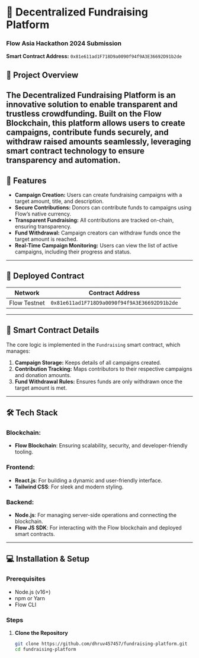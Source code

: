 # 🏦 Decentralized Fundraising Platform
### Flow Asia Hackathon 2024 Submission
**Smart Contract Address:** `0x81e611ad1F718D9a0090f94f9A3E36692D91b2de`
## 🚀 Project Overview
The **Decentralized Fundraising Platform** is an innovative solution to enable transparent and trustless crowdfunding. Built on the **Flow Blockchain**, this platform allows users to create campaigns, contribute funds securely, and withdraw raised amounts seamlessly, leveraging smart contract technology to ensure transparency and automation.
---
## 🌟 Features
- **Campaign Creation:** Users can create fundraising campaigns with a target amount, title, and description.
- **Secure Contributions:** Donors can contribute funds to campaigns using Flow’s native currency.
- **Transparent Fundraising:** All contributions are tracked on-chain, ensuring transparency.
- **Fund Withdrawal:** Campaign creators can withdraw funds once the target amount is reached.
- **Real-Time Campaign Monitoring:** Users can view the list of active campaigns, including their progress and status.
---
## 🔗 Deployed Contract
| **Network** | **Contract Address**                     |
|-------------|------------------------------------------|
| Flow Testnet | `0x81e611ad1F718D9a0090f94f9A3E36692D91b2de` |
---
## 📜 Smart Contract Details
The core logic is implemented in the `Fundraising` smart contract, which manages:
1. **Campaign Storage:** Keeps details of all campaigns created.
2. **Contribution Tracking:** Maps contributors to their respective campaigns and donation amounts.
3. **Fund Withdrawal Rules:** Ensures funds are only withdrawn once the target amount is met.
---
## 🛠️ Tech Stack
### Blockchain:
- **Flow Blockchain**: Ensuring scalability, security, and developer-friendly tooling.
### Frontend:
- **React.js**: For building a dynamic and user-friendly interface.
- **Tailwind CSS**: For sleek and modern styling.
### Backend:
- **Node.js**: For managing server-side operations and connecting the blockchain.
- **Flow JS SDK**: For interacting with the Flow blockchain and deployed smart contracts.
---
## 💻 Installation & Setup
### Prerequisites
- Node.js (v16+)
- npm or Yarn
- Flow CLI
### Steps
1. **Clone the Repository**
   ```bash
   git clone https://github.com/dhruv457457/fundraising-platform.git
   cd fundraising-platform